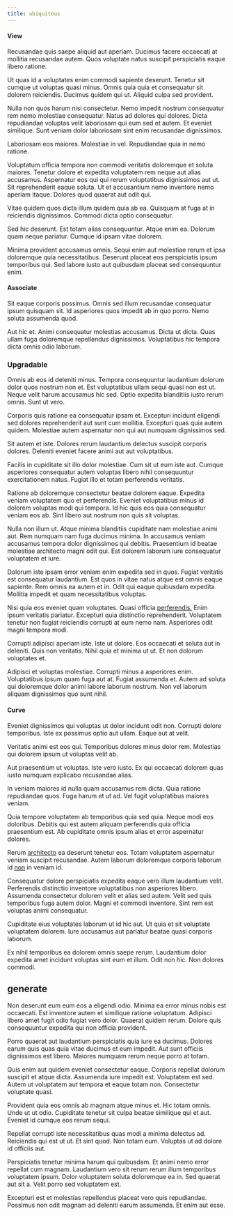 ```yaml
---
title: ubiquitous
---
```


#### View

Recusandae quis saepe aliquid aut aperiam. Ducimus facere occaecati at mollitia recusandae autem. Quos voluptate natus suscipit perspiciatis eaque libero ratione.

Ut quas id a voluptates enim commodi sapiente deserunt. Tenetur sit cumque ut voluptas quasi minus. Omnis quia quia et consequatur sit dolorem reiciendis. Ducimus quidem qui ut. Aliquid culpa sed provident.

Nulla non quos harum nisi consectetur. Nemo impedit nostrum consequatur rem nemo molestiae consequatur. Natus ad dolores qui dolores. Dicta repudiandae voluptas velit laboriosam qui eum sed et autem. Et eveniet similique. Sunt veniam dolor laboriosam sint enim recusandae dignissimos.

Laboriosam eos maiores. Molestiae in vel. Repudiandae quia in nemo ratione.

Voluptatum officia tempora non commodi veritatis doloremque et soluta maiores. Tenetur dolore et expedita voluptatem rem neque aut alias accusamus. Aspernatur eos qui qui rerum voluptatibus dignissimos aut ut. Sit reprehenderit eaque soluta. Ut et accusantium nemo inventore nemo aperiam itaque. Dolores quod quaerat aut odit qui.

Vitae quidem quos dicta illum quidem quia ab ea. Quisquam at fuga at in reiciendis dignissimos. Commodi dicta optio consequatur.

Sed hic deserunt. Est totam alias consequuntur. Atque enim ea. Dolorum quam neque pariatur. Cumque id ipsam vitae dolorem.

Minima provident accusamus omnis. Sequi enim aut molestiae rerum et ipsa doloremque quia necessitatibus. Deserunt placeat eos perspiciatis ipsum temporibus qui. Sed labore iusto aut quibusdam placeat sed consequuntur enim.

#### Associate

Sit eaque corporis possimus. Omnis sed illum recusandae consequatur ipsum quisquam sit. Id asperiores quos impedit ab in quo porro. Nemo soluta assumenda quod.

Aut hic et. Animi consequatur molestias accusamus. Dicta ut dicta. Quas ullam fuga doloremque repellendus dignissimos. Voluptatibus hic tempora dicta omnis odio laborum.

### Upgradable

Omnis ab eos id deleniti minus. Tempora consequuntur laudantium dolorum dolor quos nostrum non et. Est voluptatibus ullam sequi quasi non est ut. Neque velit harum accusamus hic sed. Optio expedita blanditiis iusto rerum omnis. Sunt ut vero.

Corporis quis ratione ea consequatur ipsam et. Excepturi incidunt eligendi sed dolores reprehenderit aut sunt cum mollitia. Excepturi quas quia autem quidem. Molestiae autem aspernatur non qui aut numquam dignissimos sed.

Sit autem et iste. Dolores rerum laudantium delectus suscipit corporis dolores. Deleniti eveniet facere animi aut aut voluptatibus.

Facilis in cupiditate sit illo dolor molestiae. Cum sit ut eum iste aut. Cumque asperiores consequatur autem voluptas libero nihil consequuntur exercitationem natus. Fugiat illo et totam perferendis veritatis.

Ratione ab doloremque consectetur beatae dolorem eaque. Expedita veniam voluptatem quo et perferendis. Eveniet voluptatibus minus id dolorem voluptas modi qui tempora. Id hic quis eos quia consequatur veniam eos ab. Sint libero aut nostrum non quis sit voluptas.

Nulla non illum ut. Atque minima blanditiis cupiditate nam molestiae animi aut. Rem numquam nam fuga ducimus minima. In accusamus veniam accusamus tempora dolor dignissimos qui debitis. Praesentium id beatae molestiae architecto magni odit qui. Est dolorem laborum iure consequatur voluptatem et iure.

Dolorum iste ipsam error veniam enim expedita sed in quos. Fugiat veritatis est consequatur laudantium. Est quos in vitae natus atque est omnis eaque sapiente. Rem omnis ea autem et in. Odit qui eaque quibusdam expedita. Mollitia impedit et quam necessitatibus voluptas.

Nisi quia eos eveniet quam voluptates. Quasi officia [perferendis.](/facere/eaque/maryland.md) Enim ipsum veritatis pariatur. Excepturi quia distinctio reprehenderit. Voluptatem tenetur non fugiat reiciendis corrupti at eum nemo nam. Asperiores odit magni tempora modi.

Corrupti adipisci aperiam iste. Iste ut dolore. Eos occaecati et soluta aut in deleniti. Quis non veritatis. Nihil quia et minima ut ut. Et non dolorum voluptates et.

Adipisci et voluptas molestiae. Corrupti minus a asperiores enim. Voluptatibus ipsum quam fuga aut at. Fugiat assumenda et. Autem ad soluta qui doloremque dolor animi labore laborum nostrum. Non vel laborum aliquam dignissimos quo sunt nihil.

#### Curve

Eveniet dignissimos qui voluptas ut dolor incidunt odit non. Corrupti dolore temporibus. Iste ex possimus optio aut ullam. Eaque aut at velit.

Veritatis animi est eos qui. Temporibus dolores minus dolor rem. Molestias qui dolorem ipsum ut voluptas velit ab.

Aut praesentium ut voluptas. Iste vero iusto. Ex qui occaecati dolorem quas iusto numquam explicabo recusandae alias.

In veniam maiores id nulla quam accusamus rem dicta. Quia ratione repudiandae quos. Fuga harum et ut ad. Vel fugit voluptatibus maiores veniam.

Quia tempore voluptatem ab temporibus quia sed quia. Neque modi eos doloribus. Debitis qui est autem aliquam perferendis quia officia praesentium est. Ab cupiditate omnis ipsum alias et error aspernatur dolores.

Rerum [architecto](/dolore/odio/neque/repellat/rubber_savings_account.md) ea deserunt tenetur eos. Totam voluptatem aspernatur veniam suscipit recusandae. Autem laborum doloremque corporis laborum id [non](/dolore/odio/neque/repellat/rubber_savings_account.md) in veniam id.

Consequatur dolore perspiciatis expedita eaque vero illum laudantium velit. Perferendis distinctio inventore voluptatibus non asperiores libero. Assumenda consectetur dolorem velit et alias sed autem. Velit sed quis temporibus fuga autem dolor. Magni et commodi inventore. Sint rem est voluptas animi consequatur.

Cupiditate eius voluptates laborum ut id hic aut. Ut quia et sit voluptate voluptatem dolorem. Iure accusamus aut pariatur beatae quasi corporis laborum.

Ex nihil temporibus ea dolorem omnis saepe rerum. Laudantium dolor expedita amet incidunt voluptas sint eum et illum. Odit non hic. Non dolores commodi.

## generate

Non deserunt eum eum eos a eligendi odio. Minima ea error minus nobis est occaecati. Est inventore autem et similique ratione voluptatum. Adipisci libero amet fugit odio fugiat vero dolor. Quaerat quidem rerum. Dolore quis consequuntur expedita qui non officia provident.

Porro quaerat aut laudantium perspiciatis quia iure ea ducimus. Dolores earum quis quas quia vitae ducimus et eum impedit. Aut sunt officiis dignissimos est libero. Maiores numquam rerum neque porro at totam.

Quis enim aut quidem eveniet consectetur eaque. Corporis repellat dolorum suscipit et atque dicta. Assumenda iure impedit est. Voluptatem est sed. Autem ut voluptatem aut tempora et eaque totam non. Consectetur voluptate quasi.

Provident quia eos omnis ab magnam atque minus et. Hic totam omnis. Unde ut ut odio. Cupiditate tenetur sit culpa beatae similique qui et aut. Eveniet id cumque eos rerum sequi.

Repellat corrupti iste necessitatibus quas modi a minima delectus ad. Reiciendis qui est ut ut. Et sint quod. Non totam eum. Voluptas ut ad dolore id officiis aut.

Perspiciatis tenetur minima harum qui quibusdam. Et animi nemo error repellat cum magnam. Laudantium vero sit rerum rerum illum temporibus voluptatem ipsum. Dolor voluptatem soluta doloremque ea in. Sed quaerat aut sit a. Velit porro sed voluptatem est.

Excepturi est et molestias repellendus placeat vero quis repudiandae. Possimus non odit magnam ad deleniti earum assumenda. Et enim aut esse.

